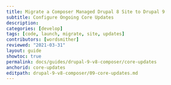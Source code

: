 ```yaml
---
title: Migrate a Composer Managed Drupal 8 Site to Drupal 9
subtitle: Configure Ongoing Core Updates
description: 
categories: [develop]
tags: [code, launch, migrate, site, updates]
contributors: [wordsmither]
reviewed: "2021-03-31"
layout: guide
showtoc: true
permalink: docs/guides/drupal-9-v8-composer/core-updates
anchorid: core-updates
editpath: drupal-9-v8-composer/09-core-updates.md
---
```


<Partial file="drupal-9/core-updates.md" />
